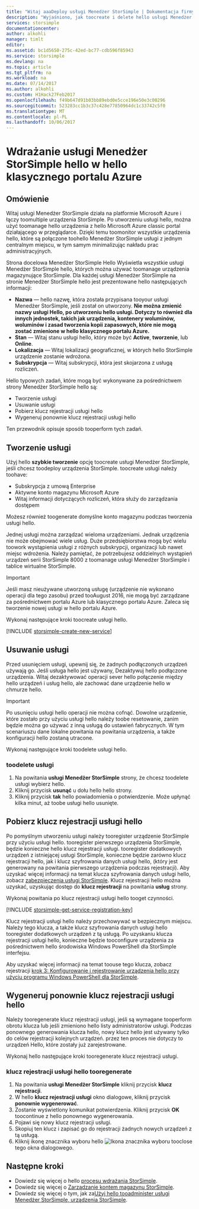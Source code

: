 ```yaml
---
title: "Witaj aaaDeploy usługi Menedżer StorSimple | Dokumentacja firmy Microsoft"
description: "Wyjaśniono, jak toocreate i delete hello usługi Menedżer StorSimple w hello klasycznego portalu Azure, a w tym artykule opisano, jak toomanage hello klucz rejestracji usługi."
services: storsimple
documentationcenter: 
author: alkohli
manager: timlt
editor: 
ms.assetid: bc1d5650-275c-42ed-bc77-cdb596f85943
ms.service: storsimple
ms.devlang: na
ms.topic: article
ms.tgt_pltfrm: na
ms.workload: na
ms.date: 07/14/2017
ms.author: alkohli
ms.custom: H1Hack27Feb2017
ms.openlocfilehash: f49b647d91b03bb89ebd0e5cce196e50e3c00296
ms.sourcegitcommit: 523283cc1b3c37c428e77850964dc1c33742c5f0
ms.translationtype: MT
ms.contentlocale: pl-PL
ms.lasthandoff: 10/06/2017
---
```

# <a name="deploy-hello-storsimple-manager-service-in-hello-azure-classic-portal"></a>Wdrażanie usługi Menedżer StorSimple hello w hello klasycznego portalu Azure

## <a name="overview"></a>Omówienie
Witaj usługi Menedżer StorSimple działa na platformie Microsoft Azure i łączy toomultiple urządzenia StorSimple. Po utworzeniu usługi hello, można użyć toomanage hello urządzenia z hello Microsoft Azure classic portal działającego w przeglądarce. Dzięki temu toomonitor wszystkie urządzenia hello, które są połączone toohello Menedżer StorSimple usługi z jednym centralnym miejscu, w tym samym minimalizując nakładu prac administracyjnych.

Strona docelowa Menedżer StorSimple Hello Wyświetla wszystkie usługi Menedżer StorSimple hello, których można używać toomanage urządzenia magazynujące StorSimple. Dla każdej usługi Menedżer StorSimple na stronie Menedżer StorSimple hello jest prezentowane hello następujących informacji:

* **Nazwa** — hello nazwę, która została przypisana tooyour usługi Menedżer StorSimple, jeśli został on utworzony. **Nie można zmienić nazwy usługi Hello, po utworzeniu hello usługi. Dotyczy to również dla innych jednostek, takich jak urządzenia, kontenery woluminów, woluminów i zasad tworzenia kopii zapasowych, które nie mogą zostać zmienione w hello klasycznego portalu Azure.**
* **Stan** — Witaj stanu usługi hello, który może być **Active**, **tworzenie**, lub **Online**.
* **Lokalizacja** — Witaj lokalizacji geograficznej, w których hello StorSimple urządzenie zostanie wdrożona.
* **Subskrypcja** — Witaj subskrypcji, która jest skojarzona z usługą rozliczeń.

Hello typowych zadań, które mogą być wykonywane za pośrednictwem strony Menedżer StorSimple hello są:

* Tworzenie usługi
* Usuwanie usługi
* Pobierz klucz rejestracji usługi hello
* Wygeneruj ponownie klucz rejestracji usługi hello

Ten przewodnik opisuje sposób tooperform tych zadań.

## <a name="create-a-service"></a>Tworzenie usługi
Użyj hello **szybkie tworzenie** opcję toocreate usługi Menedżer StorSimple, jeśli chcesz toodeploy urządzenia StorSimple. toocreate usługi należy toohave:

* Subskrypcja z umową Enterprise
* Aktywne konto magazynu Microsoft Azure
* Witaj informacji dotyczących rozliczeń, która służy do zarządzania dostępem

Możesz również toogenerate domyślne konto magazynu podczas tworzenia usługi hello.

Jednej usługi można zarządzać wieloma urządzeniami. Jednak urządzenia nie może obejmować wiele usług. Duże przedsiębiorstwa mogą być wielu toowork wystąpienia usługi z różnych subskrypcji, organizacji lub nawet miejsc wdrożenia. Należy pamiętać, że potrzebujesz oddzielnych wystąpień urządzeń serii StorSimple 8000 z toomanage usługi Menedżer StorSimple i tablice wirtualne StorSimple.

> [!IMPORTANT] 
> Jeśli masz nieużywane utworzoną usługę (urządzenie nie wykonano operacji dla tego zasobu) przed tooAugust 2016, nie mogą być zarządzane za pośrednictwem portalu Azure lub klasycznego portalu Azure. Zaleca się tworzenie nowej usługi w hello portalu Azure.

Wykonaj następujące kroki toocreate usługi hello.

[!INCLUDE [storsimple-create-new-service](../../includes/storsimple-create-new-service.md)]

## <a name="delete-a-service"></a>Usuwanie usługi
Przed usunięciem usługi, upewnij się, że żadnych podłączonych urządzeń używają go. Jeśli usługa hello jest używany, Dezaktywuj hello podłączone urządzenia. Witaj dezaktywować operacji sever hello połączenie między hello urządzeń i usług hello, ale zachować dane urządzenie hello w chmurze hello.

> [!IMPORTANT] 
> Po usunięciu usługi hello operacji nie można cofnąć. Dowolne urządzenie, które zostało przy użyciu usługi hello należy toobe resetowanie, zanim będzie można go używać z inną usługą do ustawień fabrycznych. W tym scenariuszu dane lokalne powitania na powitania urządzenia, a także konfiguracji hello zostaną utracone.

Wykonaj następujące kroki toodelete usługi hello.

### <a name="toodelete-a-service"></a>toodelete usługi
1. Na powitania **usługi Menedżer StorSimple** strony, że chcesz toodelete usługi wybierz hello.
2. Kliknij przycisk **usunąć** u dołu hello hello strony.
3. Kliknij przycisk **tak** hello powiadomienia o potwierdzenie. Może upłynąć kilka minut, aż toobe usługi hello usunięte.

## <a name="get-hello-service-registration-key"></a>Pobierz klucz rejestracji usługi hello
Po pomyślnym utworzeniu usługi należy tooregister urządzenie StorSimple przy użyciu usługi hello. tooregister pierwszego urządzenia StorSimple, będzie konieczne hello klucz rejestracji usługi. tooregister dodatkowych urządzeń z istniejącej usługi StorSimple, konieczne będzie zarówno klucz rejestracji hello, jak i klucz szyfrowania danych usługi hello, (który jest generowany na powitania pierwszego urządzenia podczas rejestracji). Aby uzyskać więcej informacji na temat klucza szyfrowania danych usługi hello, zobacz [zabezpieczenia usługi StorSimple](storsimple-security.md). Klucz rejestracji hello można uzyskać, uzyskując dostęp do **klucz rejestracji** na powitania **usług** strony.

Wykonaj powitania po klucz rejestracji usługi hello tooget czynności.

[!INCLUDE [storsimple-get-service-registration-key](../../includes/storsimple-get-service-registration-key.md)]

Klucz rejestracji usługi hello należy przechowywać w bezpiecznym miejscu. Należy tego klucza, a także klucz szyfrowania danych usługi hello tooregister dodatkowych urządzeń z tą usługą. Po uzyskaniu klucza rejestracji usługi hello, konieczne będzie tooconfigure urządzenia za pośrednictwem hello środowiska Windows PowerShell dla StorSimple interfejsu.

Aby uzyskać więcej informacji na temat toouse tego klucza, zobacz rejestracji [krok 3: Konfigurowanie i rejestrowanie urządzenia hello przy użyciu programu Windows PowerShell dla StorSimple](storsimple-deployment-walkthrough.md#step-3-configure-and-register-the-device-through-windows-powershell-for-storsimple).

## <a name="regenerate-hello-service-registration-key"></a>Wygeneruj ponownie klucz rejestracji usługi hello
Należy tooregenerate klucz rejestracji usługi, jeśli są wymagane tooperform obrotu klucza lub jeśli zmieniono hello listy administratorów usługi. Podczas ponownego generowania klucza hello, nowy klucz hello jest używany tylko do celów rejestracji kolejnych urządzeń. przez ten proces nie dotyczy to urządzeń Hello, które zostały już zarejestrowane.

Wykonaj hello następujące kroki tooregenerate klucz rejestracji usługi.

### <a name="tooregenerate-hello-service-registration-key"></a>klucz rejestracji usługi hello tooregenerate
1. Na powitania **usługi Menedżer StorSimple** kliknij przycisk **klucz rejestracji**.
2. W hello **klucz rejestracji usługi** okno dialogowe, kliknij przycisk **ponownie wygenerować**.
3. Zostanie wyświetlony komunikat potwierdzenia. Kliknij przycisk **OK** toocontinue z hello ponownego wygenerowania.
4. Pojawi się nowy klucz rejestracji usługi.
5. Skopiuj ten klucz i zapisać go do rejestracji żadnych nowych urządzeń z tą usługą.
6. Kliknij ikonę znacznika wyboru hello ![Ikona znacznika wyboru](./media/storsimple-manage-service/HCS_CheckIcon.png) tooclose tego okna dialogowego.

## <a name="next-steps"></a>Następne kroki
* Dowiedz się więcej o hello [procesu wdrażania StorSimple](storsimple-deployment-walkthrough-u2.md).
* Dowiedz się więcej o [Zarządzanie kontem magazynu StorSimple](storsimple-manage-storage-accounts.md).
* Dowiedz się więcej o tym, jak za[Użyj hello tooadminister usługi Menedżer StorSimple, urządzenia StorSimple](storsimple-manager-service-administration.md).
